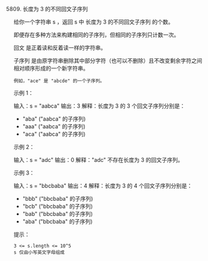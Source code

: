 5809. 长度为 3 的不同回文子序列

给你一个字符串 s ，返回 s 中 长度为 3 的不同回文子序列 的个数。

即便存在多种方法来构建相同的子序列，但相同的子序列只计数一次。

回文 是正着读和反着读一样的字符串。

子序列 是由原字符串删除其中部分字符（也可以不删除）且不改变剩余字符之间相对顺序形成的一个新字符串。

    例如，"ace" 是 "abcde" 的一个子序列。



示例 1：

输入：s = "aabca"
输出：3
解释：长度为 3 的 3 个回文子序列分别是：
- "aba" ("aabca" 的子序列)
- "aaa" ("aabca" 的子序列)
- "aca" ("aabca" 的子序列)

示例 2：

输入：s = "adc"
输出：0
解释："adc" 不存在长度为 3 的回文子序列。

示例 3：

输入：s = "bbcbaba"
输出：4
解释：长度为 3 的 4 个回文子序列分别是：
- "bbb" ("bbcbaba" 的子序列)
- "bcb" ("bbcbaba" 的子序列)
- "bab" ("bbcbaba" 的子序列)
- "aba" ("bbcbaba" 的子序列)



提示：

    3 <= s.length <= 10^5
    s 仅由小写英文字母组成

